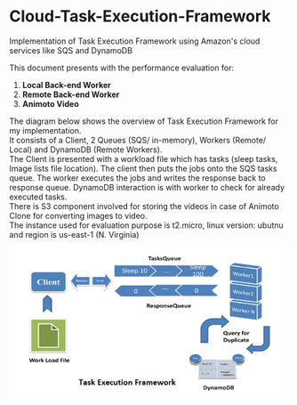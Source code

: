 # Cloud-Task-Execution-Framework
Implementation of Task Execution Framework using Amazon's cloud services like SQS and DynamoDB

This document presents with the performance evaluation for:<br/>
<ol>
  <li><strong>Local Back-end Worker</strong></li>
  <li><strong>Remote Back-end Worker</strong></li>
  <li><strong>Animoto Video</strong></li>
</ol>
The diagram below shows the overview of Task Execution Framework for my implementation.<br/> 
It consists of a Client, 2 Queues (SQS/ in-memory), Workers (Remote/ Local) and DynamoDB (Remote Workers).<br/>
The Client is presented with a workload file which has tasks (sleep tasks, Image lists file location). The client then puts the jobs onto the SQS tasks queue. 
The worker executes the jobs and writes the response back to response queue. DynamoDB interaction is with worker to check for already executed tasks. <br/>
There is S3 component involved for storing the videos in case of Animoto Clone for converting images to video.<br/>
The instance used for evaluation purpose is t2.micro, linux version: ubutnu and region is us-east-1 (N. Virginia)

<img src="architecture.jpg" alt=""></img>
